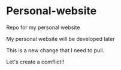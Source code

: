 # Personal-website
Repo for my personal website

My personal website will be developed later

This is a new change that I need to pull. 

Let's create a comflict!!
